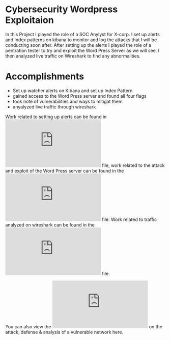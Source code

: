 # Cybersecurity Wordpress Exploitaion

In this Project I played the role of a SOC Anylyst for X-corp. I set up alerts and Index patterns on kibana to monitor and log the attacks that I will be conducting soon after. After setting up the alerts I played the role of a pentration tester to try and exploit the Word Press Server as we will see. I then analyzed live traffic on Wireshark to find any abnormalities.

# Accomplishments

- Set up watcher alerts on Kibana and set up Index Pattern
- gained access to the Word Press server and found all four flags
- took note of vulnerabilities and ways to mitigat them
- anyalyzed live traffic through wireshark 

Work related to setting up alerts can be found in ![Blue Team](https://github.com/Youssefnjah/Cybersecurity-Final-Project/blob/main/Final%20Project%20Blue%20Team.pdf) file, work related to the attack and exploit of the Word Press server can be found in the ![Red Team](https://github.com/Youssefnjah/Cybersecurity-Final-Project/blob/main/Final%20Project%20Red%20Team.pdf) file. Work related to traffic analyzed on wireshark can be found in the ![Network Analysis](https://github.com/Youssefnjah/Cybersecurity-Final-Project/blob/main/Network%20Analysis.pdf) file.

You can also view the ![Google Presentation](https://github.com/Youssefnjah/Cybersecurity-Final-Project/blob/main/Offensive%20Final%20Project%20Presentation.pdf) on the attack, defense & analysis of a vulnerable network here.
